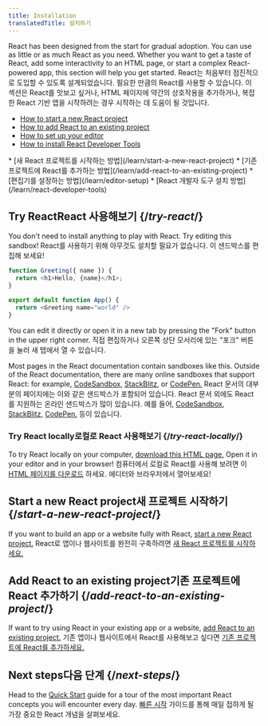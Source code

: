 ```yaml
---
title: Installation
translatedTitle: 설치하기
---
```


<Intro>

React has been designed from the start for gradual adoption. You can use as little or as much React as you need. Whether you want to get a taste of React, add some interactivity to an HTML page, or start a complex React-powered app, this section will help you get started.
<Trans>React는 처음부터 점진적으로 도입할 수 있도록 설계되었습니다. 필요한 만큼의 React를 사용할 수 있습니다. 이 섹션은 React를 맛보고 싶거나, HTML 페이지에 약간의 상호작용을 추가하거나, 복잡한 React 기반 앱을 시작하려는 경우 시작하는 데 도움이 될 것입니다.</Trans>

</Intro>

<YouWillLearn isChapter={true}>

* [How to start a new React project](/learn/start-a-new-react-project)
* [How to add React to an existing project](/learn/add-react-to-an-existing-project)
* [How to set up your editor](/learn/editor-setup)
* [How to install React Developer Tools](/learn/react-developer-tools)

<TransBlock>
  * [새 React 프로젝트를 시작하는 방법](/learn/start-a-new-react-project)
  * [기존 프로젝트에 React를 추가하는 방법](/learn/add-react-to-an-existing-project)
  * [편집기를 설정하는 방법](/learn/editor-setup)
  * [React 개발자 도구 설치 방법](/learn/react-developer-tools)
</TransBlock>

</YouWillLearn>

## Try React<Trans>React 사용해보기</Trans> {/*try-react*/}

You don't need to install anything to play with React. Try editing this sandbox!
<Trans>React를 사용하기 위해 아무것도 설치할 필요가 없습니다. 이 샌드박스를 편집해 보세요!</Trans>

<Sandpack>

```js
function Greeting({ name }) {
  return <h1>Hello, {name}</h1>;
}

export default function App() {
  return <Greeting name="world" />
}
```

</Sandpack>

You can edit it directly or open it in a new tab by pressing the "Fork" button in the upper right corner.
<Trans>직접 편집하거나 오른쪽 상단 모서리에 있는 "포크" 버튼을 눌러 새 탭에서 열 수 있습니다.</Trans>

Most pages in the React documentation contain sandboxes like this. Outside of the React documentation, there are many online sandboxes that support React: for example, [CodeSandbox](https://codesandbox.io/s/new), [StackBlitz](https://stackblitz.com/fork/react), or [CodePen.](https://codepen.io/pen?&editors=0010&layout=left&prefill_data_id=3f4569d1-1b11-4bce-bd46-89090eed5ddb)
<Trans>React 문서의 대부분의 페이지에는 이와 같은 샌드박스가 포함되어 있습니다. React 문서 외에도 React를 지원하는 온라인 샌드박스가 많이 있습니다. 예를 들어, [CodeSandbox](https://codesandbox.io/s/new), [StackBlitz](https://stackblitz.com/fork/react), [CodePen.](https://codepen.io/pen?&editors=0010&layout=left&prefill_data_id=3f4569d1-1b11-4bce-bd46-89090eed5ddb) 등이 있습니다.</Trans>

### Try React locally<Trans>로컬로 React 사용해보기</Trans> {/*try-react-locally*/}

To try React locally on your computer, [download this HTML page.](https://gist.githubusercontent.com/gaearon/0275b1e1518599bbeafcde4722e79ed1/raw/db72dcbf3384ee1708c4a07d3be79860db04bff0/example.html) Open it in your editor and in your browser!
<Trans>컴퓨터에서 로컬로 React를 사용해 보려면 이 [HTML 페이지를 다운로드](https://raw.githubusercontent.com/reactjs/reactjs.org/main/static/html/single-file-example.html) 하세요. 에디터와 브라우저에서 열어보세요!</Trans>

## Start a new React project<Trans>새 프로젝트 시작하기</Trans> {/*start-a-new-react-project*/}

If you want to build an app or a website fully with React, [start a new React project.](/learn/start-a-new-react-project)
<Trans>React로 앱이나 웹사이트를 완전히 구축하려면 [새 React 프로젝트를 시작하세요.](/learn/start-a-new-react-project)</Trans>

## Add React to an existing project<Trans>기존 프로젝트에 React 추가하기</Trans> {/*add-react-to-an-existing-project*/}

If want to try using React in your existing app or a website, [add React to an existing project.](/learn/add-react-to-an-existing-project)
<Trans>기존 앱이나 웹사이트에서 React를 사용해보고 싶다면 [기존 프로젝트에 React를 추가하세요.](/learn/add-react-to-an-existing-project)</Trans>

## Next steps<Trans>다음 단계</Trans> {/*next-steps*/}

Head to the [Quick Start](/learn) guide for a tour of the most important React concepts you will encounter every day.
<Trans>[빠른 시작](/learn) 가이드를 통해 매일 접하게 될 가장 중요한 React 개념을 살펴보세요.</Trans>
